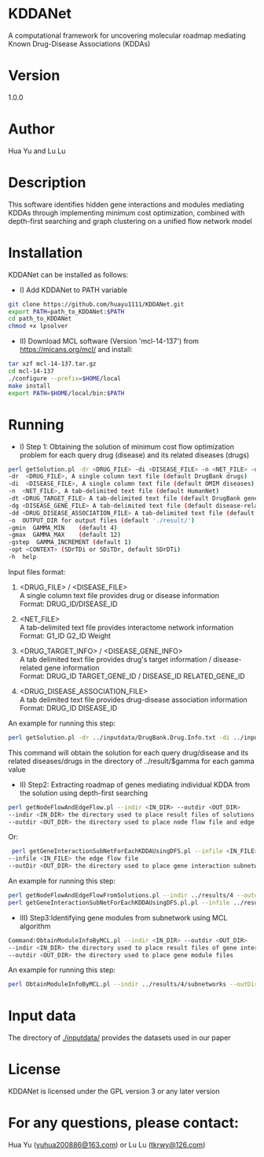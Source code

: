 # KDDANet
A computational framework for uncovering molecular roadmap mediating Known Drug-Disease Associations (KDDAs)

# Version
1.0.0

# Author
Hua Yu and Lu Lu

# Description
This software identifies hidden gene interactions and modules mediating KDDAs through implementing minimum cost optimization, combined with depth-first searching and graph clustering on a unified flow network model

# Installation
KDDANet can be installed as follows:<br>
* I) Add KDDANet to PATH variable
```Bash
git clone https://github.com/huayu1111/KDDANet.git
export PATH=path_to_KDDANet:$PATH
cd path_to_KDDANet
chmod +x lpsolver
```
* II) Download MCL software (Version 'mcl-14-137') from https://micans.org/mcl/ and install:
```Bash
tar xzf mcl-14-137.tar.gz
cd mcl-14-137
./configure --prefix=$HOME/local
make install
export PATH=$HOME/local/bin:$PATH
```
# Running
* I) Step 1: Obtaining the solution of minimum cost flow optimization problem for each query drug (disease) and its related diseases (drugs)
```Bash
perl getSolution.pl -dr <DRUG_FILE> -di <DISEASE_FILE> -n <NET_FILE> -dt <DRUG_TARGET_FILE> -dg <DISEASE_GENE_FILE> --dd <DRUG_DISEASE_ASSOCIATION_FILE> -o <OUTPUT_DIR> -gmin <GAMMA_MIN> -gmax <GAMMA_MAX> -gstep GAMA_INCREMENT -opt <CONTEXT> -h
-dr  <DRUG_FILE>, A single column text file (default DrugBank drugs)
-di  <DISEASE_FILE>, A single column text file (default OMIM diseases)
-n  <NET_FILE>, A tab-delimited text file (default HumanNet)
-dt <DRUG_TARGET_FILE> A tab-delimited text file (default DrugBank gene targets)
-dg <DISEASE_GENE_FILE> A tab-delimited text file (default disease-related genes extracted from literature [1])
-dd <DRUG_DISEASE_ASSOCIATION_FILE> A tab-delimited text file (default drug-disease association contained in CTD database)
-o  OUTPUT_DIR for output files (default './result/')
-gmin  GAMMA_MIN	(default 4)
-gmax  GAMMA_MAX	(default 12)
-gstep  GAMMA_INCREMENT (default 1)
-opt <CONTEXT> (SDrTDi or SDiTDr, default SDrDTi)
-h  help
```
Input files format:
1. <DRUG_FILE> / <DISEASE_FILE><br>
A single column text file provides drug or disease information<br>
Format: DRUG_ID/DISEASE_ID
2. <NET_FILE><br>
A tab-delimited text file provides interactome network information<br>
Format: G1_ID G2_ID	Weight

3. <DRUG_TARGET_INFO> / <DISEASE_GENE_INFO><br>
A tab delimited text file provides drug's target information / disease-related gene information<br>
Format: DRUG_ID  TARGET_GENE_ID / DISEASE_ID RELATED_GENE_ID 

4. <DRUG_DISEASE_ASSOCIATION_FILE><br>
A tab delimited text file provides drug-disease association information<br>
Format: DRUG_ID  DISEASE_ID

An example for running this step:
```Bash
perl getSolution.pl -dr ../inputdata/DrugBank.Drug.Info.txt -di ../inputdata/OMIM.Disease.Info.txt -n ../inputdata/HumanNet.txt -dt ../inputdata/Used_Drug_Target_Data.txt -dg ../inputdata/Used_Disease_Gene_Data.txt --dd ../inputdata/KDDAs_Total.txt -o ../result/ -gmin 4 -gmax 4 -gstep 1 -opt SDrTDi
```
This command will obtain the solution for each query drug/disease and its related diseases/drugs in the directory of ../result/$gamma for each gamma value
* II) Step2: Extracting roadmap of genes mediating individual KDDA from the solution using depth-first searching<br>
```Bash
perl getNodeFlowAndEdgeFlow.pl --indir <IN_DIR> --outdir <OUT_DIR>
--indir <IN_DIR> the directory used to place result files of solutions
--outdir <OUT_DIR> the directory used to place node flow file and edge flow file
```
Or:
```Bash
 perl getGeneInteractionSubNetForEachKDDAUsingDFS.pl --infile <IN_FILE> --outDir <OUT_DIR>
--infile <IN_FILE> the edge flow file
--outDir <OUT_DIR> the directory used to place gene interaction subnetwork for each known drug-disease association
```
An example for running this step:
```Bash
perl getNodeFlowAndEdgeFlowFromSolutions.pl --indir ../results/4 --outdir  ../results/4
perl getGeneInteractionSubNetForEachKDDAUsingDFS.pl.pl --infile ../results/4/opti_edge_flow.txt --outDir  ../results/4/subnetworks
```
* III)  Step3:Identifying gene modules from subnetwork using MCL algorithm
```Bash
Command:ObtainModuleInfoByMCL.pl --indir <IN_DIR> --outdir <OUT_DIR>
--indir <IN_DIR> the directory used to place result files of gene interaction subnetworks
--outdir <OUT_DIR> the directory used to place gene module files
```
An example for running this step:
```Bash
perl ObtainModuleInfoByMCL.pl --indir ../results/4/subnetworks --outDir  ../results/4/modules
```
# Input data
The directory of [./inputdata/](https://github.com/huayu1111/KDDANet/tree/master/inputdata) provides the datasets used in our paper

# License
KDDANet is licensed under the GPL version 3 or any later version

# For any questions, please contact:
Hua Yu (yuhua200886@163.com) or Lu Lu (tkrwy@126.com)
